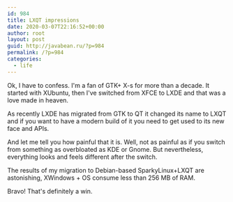 ```yaml
---
id: 984
title: LXQT impressions
date: 2020-03-07T22:16:52+00:00
author: root
layout: post
guid: http://javabean.ru/?p=984
permalink: /?p=984
categories:
  - life
---
```



<p>Ok, I have to confess. I'm a fan of GTK+ X-s for more than a decade. It started with XUbuntu, then I've switched from XFCE to LXDE and that was a love made in heaven.</p>

<p>As recently LXDE has migrated from GTK to QT it changed its name to LXQT and if you want to have a modern build of it you need to get used to its new face and APIs.</p>

<p>And let me tell you how painful that it is. Well, not as painful as if you switch from something as overbloated as KDE or Gnome. But nevertheless, everything looks and feels different after the switch.</p>

<p>The results of my migration to Debian-based SparkyLinux+LXQT are astonishing, XWindows + OS consume less than 256 MB of RAM.</p>

<p>Bravo! That's definitely a win.</p>

